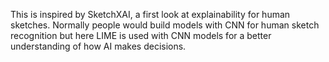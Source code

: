 This is inspired by SketchXAI, a first look at explainability for human sketches. Normally people would build models with CNN for human sketch recognition but here LIME is used with CNN models for a better understanding of how AI makes decisions. 

